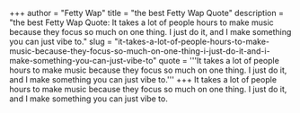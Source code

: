 +++
author = "Fetty Wap"
title = "the best Fetty Wap Quote"
description = "the best Fetty Wap Quote: It takes a lot of people hours to make music because they focus so much on one thing. I just do it, and I make something you can just vibe to."
slug = "it-takes-a-lot-of-people-hours-to-make-music-because-they-focus-so-much-on-one-thing-i-just-do-it-and-i-make-something-you-can-just-vibe-to"
quote = '''It takes a lot of people hours to make music because they focus so much on one thing. I just do it, and I make something you can just vibe to.'''
+++
It takes a lot of people hours to make music because they focus so much on one thing. I just do it, and I make something you can just vibe to.
